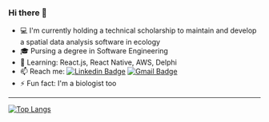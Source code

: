 ### Hi there  👋

- 💻 I'm currently holding a technical scholarship to maintain and develop a spatial data analysis software in ecology 
- 🎓 Pursing a degree in Software Engineering
- 🌱 Learning: React.js, React Native, AWS, Delphi
- 📫 Reach me: [![Linkedin Badge](https://img.shields.io/badge/-LinkedIn-blue?style=flat-square&logo=Linkedin&logoColor=white&link=https://www.linkedin.com/in/alicefrancener/)](https://www.linkedin.com/in/alicefrancener/)
[![Gmail Badge](https://img.shields.io/badge/-Gmail-c14438?style=flat-square&logo=Gmail&logoColor=white&link=mailto:alicefrancener.dev@gmail.com)](mailto:alicefrancener.dev@gmail.com)
- ⚡️ Fun fact: I'm a biologist too

---

[![Top Langs](https://github-readme-stats.vercel.app/api/top-langs/?username=alicefrancener&layout=compact)](https://github.com/alicefrancener/github-readme-stats)

